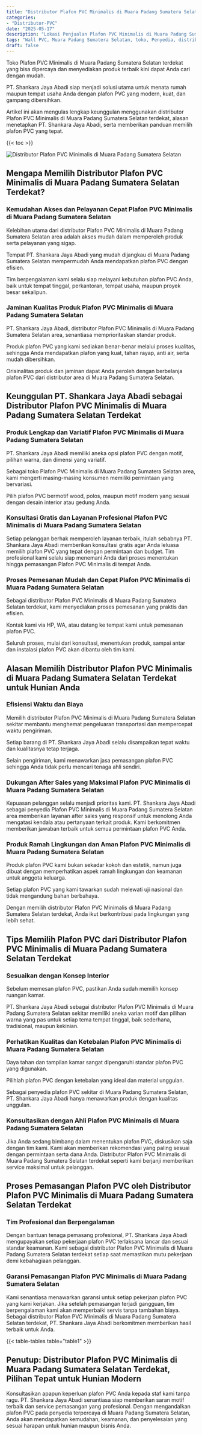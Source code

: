 ```yaml
---
title: "Distributor Plafon PVC Minimalis di Muara Padang Sumatera Selatan"
categories: 
- "Distributor-PVC"
date: "2025-05-17"
description: "Lokasi Penjualan Plafon PVC Minimalis di Muara Padang Sumatera Selatan untuk rumah, perkantoran, dan gerai. Produk berkualitas, pilihan motif, warna modern, beserta jasa pemasangan ditangani oleh tenaga ahli berpengalaman dan garansi resmi!|Servis penyediaan Plafon PVC Minimalis di Muara Padang Sumatera Selatan untuk keperluan rumah, perkantoran, atau gerai, dengan produk unggulan dan pemasangan oleh teknisi ahli dan garansi resmi.|Alternatif Plafon PVC Minimalis di Muara Padang Sumatera Selatan yang andal untuk hunian, office, serta toko, dengan material berkualitas dan instalasi dikerjakan oleh tim berpengalaman serta kepastian resmi.|Distribusi Plafon PVC Minimalis di Muara Padang Sumatera Selatan untuk rumah, kantor, dan toko, beserta produk terbaik dan instalasi ditangani oleh teknisi profesional, dilengkapi beserta kepastian resmi.}"
tags: "Wall PVC, Muara Padang Sumatera Selatan, toko, Penyedia, distributor"
draft: false
---
```


Toko Plafon PVC Minimalis di Muara Padang Sumatera Selatan terdekat yang bisa dipercaya dan menyediakan produk terbaik kini dapat Anda cari dengan mudah.

PT. Shankara Jaya Abadi siap menjadi solusi utama untuk menata rumah maupun tempat usaha Anda dengan plafon PVC yang modern, kuat, dan gampang dibersihkan.

Artikel ini akan mengulas lengkap keunggulan menggunakan distributor Plafon PVC Minimalis di Muara Padang Sumatera Selatan terdekat, alasan menetapkan PT. Shankara Jaya Abadi, serta memberikan panduan memilih plafon PVC yang tepat.

{{< toc >}}

![Distributor Plafon PVC Minimalis di Muara Padang Sumatera Selatan](/images/Distributor-PVC/Distributor-Plafon-PVC-Minimalis-di-Muara-Padang-Sumatera-Selatan.png)


## Mengapa Memilih Distributor Plafon PVC Minimalis di Muara Padang Sumatera Selatan Terdekat?

### Kemudahan Akses dan Pelayanan Cepat Plafon PVC Minimalis di Muara Padang Sumatera Selatan

Kelebihan utama dari distributor Plafon PVC Minimalis di Muara Padang Sumatera Selatan area adalah akses mudah dalam memperoleh produk serta pelayanan yang sigap.

Tempat PT. Shankara Jaya Abadi yang mudah dijangkau di Muara Padang Sumatera Selatan mempermudah Anda mendapatkan plafon PVC dengan efisien.

Tim berpengalaman kami selalu siap melayani kebutuhan plafon PVC Anda, baik untuk tempat tinggal, perkantoran, tempat usaha, maupun proyek besar sekalipun.

### Jaminan Kualitas Produk Plafon PVC Minimalis di Muara Padang Sumatera Selatan

PT. Shankara Jaya Abadi, distributor Plafon PVC Minimalis di Muara Padang Sumatera Selatan area, senantiasa memprioritaskan standar produk.

Produk plafon PVC yang kami sediakan benar-benar melalui proses kualitas, sehingga Anda mendapatkan plafon yang kuat, tahan rayap, anti air, serta mudah dibersihkan.

Orisinalitas produk dan jaminan dapat Anda peroleh dengan berbelanja plafon PVC dari distributor area di Muara Padang Sumatera Selatan.

## Keunggulan PT. Shankara Jaya Abadi sebagai Distributor Plafon PVC Minimalis di Muara Padang Sumatera Selatan Terdekat

### Produk Lengkap dan Variatif Plafon PVC Minimalis di Muara Padang Sumatera Selatan

PT. Shankara Jaya Abadi memiliki aneka opsi plafon PVC dengan motif, pilihan warna, dan dimensi yang variatif.

Sebagai toko Plafon PVC Minimalis di Muara Padang Sumatera Selatan area, kami mengerti masing-masing konsumen memiliki permintaan yang bervariasi.

Pilih plafon PVC bermotif wood, polos, maupun motif modern yang sesuai dengan desain interior atau gedung Anda.

### Konsultasi Gratis dan Layanan Profesional Plafon PVC Minimalis di Muara Padang Sumatera Selatan

Setiap pelanggan berhak memperoleh layanan terbaik, itulah sebabnya PT. Shankara Jaya Abadi memberikan konsultasi gratis agar Anda leluasa memilih plafon PVC yang tepat dengan permintaan dan budget. Tim profesional kami selalu siap menemani Anda dari proses menentukan hingga pemasangan Plafon PVC Minimalis di tempat Anda.

### Proses Pemesanan Mudah dan Cepat Plafon PVC Minimalis di Muara Padang Sumatera Selatan

Sebagai distributor Plafon PVC Minimalis di Muara Padang Sumatera Selatan terdekat, kami menyediakan proses pemesanan yang praktis dan efisien.

Kontak kami via HP, WA, atau datang ke tempat kami untuk pemesanan plafon PVC.

Seluruh proses, mulai dari konsultasi, menentukan produk, sampai antar dan instalasi plafon PVC akan dibantu oleh tim kami.

## Alasan Memilih Distributor Plafon PVC Minimalis di Muara Padang Sumatera Selatan Terdekat untuk Hunian Anda

### Efisiensi Waktu dan Biaya

Memilih distributor Plafon PVC Minimalis di Muara Padang Sumatera Selatan sekitar membantu menghemat pengeluaran transportasi dan mempercepat waktu pengiriman.

Setiap barang di PT. Shankara Jaya Abadi selalu disampaikan tepat waktu dan kualitasnya tetap terjaga.

Selain pengiriman, kami menawarkan jasa pemasangan plafon PVC sehingga Anda tidak perlu mencari tenaga ahli sendiri.

### Dukungan After Sales yang Maksimal Plafon PVC Minimalis di Muara Padang Sumatera Selatan

Kepuasan pelanggan selalu menjadi prioritas kami. PT. Shankara Jaya Abadi sebagai penyedia Plafon PVC Minimalis di Muara Padang Sumatera Selatan area memberikan layanan after sales yang responsif untuk menolong Anda mengatasi kendala atau pertanyaan terkait produk. Kami berkomitmen memberikan jawaban terbaik untuk semua permintaan plafon PVC Anda.

### Produk Ramah Lingkungan dan Aman Plafon PVC Minimalis di Muara Padang Sumatera Selatan

Produk plafon PVC kami bukan sekadar kokoh dan estetik, namun juga dibuat dengan memperhatikan aspek ramah lingkungan dan keamanan untuk anggota keluarga.

Setiap plafon PVC yang kami tawarkan sudah melewati uji nasional dan tidak mengandung bahan berbahaya.

Dengan memilih distributor Plafon PVC Minimalis di Muara Padang Sumatera Selatan terdekat, Anda ikut berkontribusi pada lingkungan yang lebih sehat.

## Tips Memilih Plafon PVC dari Distributor Plafon PVC Minimalis di Muara Padang Sumatera Selatan Terdekat

### Sesuaikan dengan Konsep Interior

Sebelum memesan plafon PVC, pastikan Anda sudah memilih konsep ruangan kamar.

PT. Shankara Jaya Abadi sebagai distributor Plafon PVC Minimalis di Muara Padang Sumatera Selatan sekitar memiliki aneka varian motif dan pilihan warna yang pas untuk setiap tema tempat tinggal, baik sederhana, tradisional, maupun kekinian.

### Perhatikan Kualitas dan Ketebalan Plafon PVC Minimalis di Muara Padang Sumatera Selatan

Daya tahan dan tampilan kamar sangat dipengaruhi standar plafon PVC yang digunakan.

Pilihlah plafon PVC dengan ketebalan yang ideal dan material unggulan.

Sebagai penyedia plafon PVC sekitar di Muara Padang Sumatera Selatan, PT. Shankara Jaya Abadi hanya menawarkan produk dengan kualitas unggulan.

### Konsultasikan dengan Ahli Plafon PVC Minimalis di Muara Padang Sumatera Selatan

Jika Anda sedang bimbang dalam menentukan plafon PVC, diskusikan saja dengan tim kami. Kami akan memberikan rekomendasi yang paling sesuai dengan permintaan serta dana Anda. Distributor Plafon PVC Minimalis di Muara Padang Sumatera Selatan terdekat seperti kami berjanji memberikan service maksimal untuk pelanggan.

## Proses Pemasangan Plafon PVC oleh Distributor Plafon PVC Minimalis di Muara Padang Sumatera Selatan Terdekat

### Tim Profesional dan Berpengalaman

Dengan bantuan tenaga pemasang profesional, PT. Shankara Jaya Abadi mengupayakan setiap pekerjaan plafon PVC terlaksana lancar dan sesuai standar keamanan. Kami sebagai distributor Plafon PVC Minimalis di Muara Padang Sumatera Selatan terdekat setiap saat memastikan mutu pekerjaan demi kebahagiaan pelanggan.

### Garansi Pemasangan Plafon PVC Minimalis di Muara Padang Sumatera Selatan

Kami senantiasa menawarkan garansi untuk setiap pekerjaan plafon PVC yang kami kerjakan. Jika setelah pemasangan terjadi gangguan, tim berpengalaman kami akan memperbaiki servis tanpa tambahan biaya. Sebagai distributor Plafon PVC Minimalis di Muara Padang Sumatera Selatan terdekat, PT. Shankara Jaya Abadi berkomitmen memberikan hasil terbaik untuk Anda.

{{< table-tables table="table1" >}}

## Penutup: Distributor Plafon PVC Minimalis di Muara Padang Sumatera Selatan Terdekat, Pilihan Tepat untuk Hunian Modern

Konsultasikan apapun keperluan plafon PVC Anda kepada staf kami tanpa ragu. PT. Shankara Jaya Abadi senantiasa siap memberikan saran motif terbaik dan service pemasangan yang profesional. Dengan mengandalkan plafon PVC pada penyedia terpercaya di Muara Padang Sumatera Selatan, Anda akan mendapatkan kemudahan, keamanan, dan penyelesaian yang sesuai harapan untuk hunian maupun bisnis Anda.